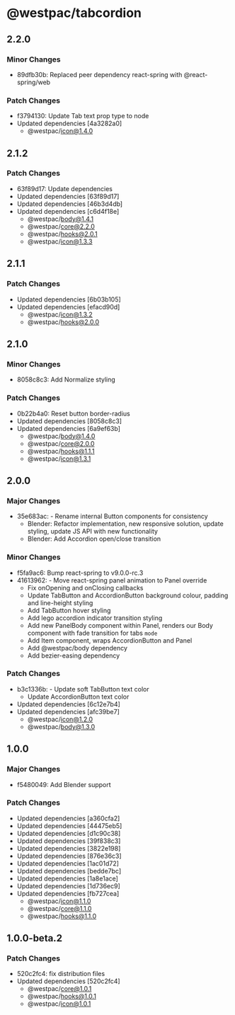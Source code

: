 # @westpac/tabcordion

## 2.2.0

### Minor Changes

- 89dfb30b: Replaced peer dependency react-spring with @react-spring/web

### Patch Changes

- f3794130: Update Tab text prop type to node
- Updated dependencies [4a3282a0]
  - @westpac/icon@1.4.0

## 2.1.2

### Patch Changes

- 63f89d17: Update dependencies
- Updated dependencies [63f89d17]
- Updated dependencies [46b3d4db]
- Updated dependencies [c6d4f18e]
  - @westpac/body@1.4.1
  - @westpac/core@2.2.0
  - @westpac/hooks@2.0.1
  - @westpac/icon@1.3.3

## 2.1.1

### Patch Changes

- Updated dependencies [6b03b105]
- Updated dependencies [efacd90d]
  - @westpac/icon@1.3.2
  - @westpac/hooks@2.0.0

## 2.1.0

### Minor Changes

- 8058c8c3: Add Normalize styling

### Patch Changes

- 0b22b4a0: Reset button border-radius
- Updated dependencies [8058c8c3]
- Updated dependencies [6a9ef63b]
  - @westpac/body@1.4.0
  - @westpac/core@2.0.0
  - @westpac/hooks@1.1.1
  - @westpac/icon@1.3.1

## 2.0.0

### Major Changes

- 35e683ac: - Rename internal Button components for consistency
  - Blender: Refactor implementation, new responsive solution, update styling, update JS API with new functionality
  - Blender: Add Accordion open/close transition

### Minor Changes

- f5fa9ac6: Bump react-spring to v9.0.0-rc.3
- 41613962: - Move react-spring panel animation to Panel override
  - Fix onOpening and onClosing callbacks
  - Update TabButton and AccordionButton background colour, padding and line-height styling
  - Add TabButton hover styling
  - Add lego accordion indicator transition styling
  - Add new PanelBody component within Panel, renders our Body component with fade transition for tabs `mode`
  - Add Item component, wraps AccordionButton and Panel
  - Add @westpac/body dependency
  - Add bezier-easing dependency

### Patch Changes

- b3c1336b: - Update soft TabButton text color
  - Update AccordionButton text color
- Updated dependencies [6c12e7b4]
- Updated dependencies [afc39be7]
  - @westpac/icon@1.2.0
  - @westpac/body@1.3.0

## 1.0.0

### Major Changes

- f5480049: Add Blender support

### Patch Changes

- Updated dependencies [a360cfa2]
- Updated dependencies [44475eb5]
- Updated dependencies [d1c90c38]
- Updated dependencies [39f838c3]
- Updated dependencies [3822e198]
- Updated dependencies [876e36c3]
- Updated dependencies [1ac01d72]
- Updated dependencies [bedde7bc]
- Updated dependencies [1a8e1ace]
- Updated dependencies [1d736ec9]
- Updated dependencies [fb727cea]
  - @westpac/icon@1.1.0
  - @westpac/core@1.1.0
  - @westpac/hooks@1.1.0

## 1.0.0-beta.2

### Patch Changes

- 520c2fc4: fix distribution files
- Updated dependencies [520c2fc4]
  - @westpac/core@1.0.1
  - @westpac/hooks@1.0.1
  - @westpac/icon@1.0.1
